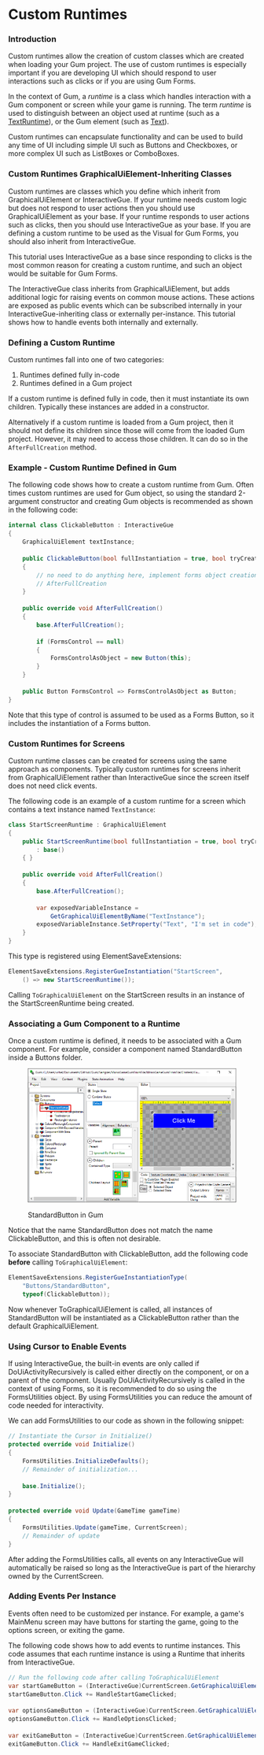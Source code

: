 # Custom Runtimes

### Introduction

Custom runtimes allow the creation of custom classes which are created when loading your Gum project. The use of custom runtimes is especially important if you are developing UI which should respond to user interactions such as clicks or if you are using Gum Forms.

In the context of Gum, a _runtime_ is a class which handles interaction with a Gum component or screen while your game is running. The term _runtime_ is used to distinguish between an object used at runtime (such as a [TextRuntime](runtime-objects-graphicaluielement-deriving/textruntime.md)), or the Gum element (such as [Text](../gum-elements/text/)).

Custom runtimes can encapsulate functionality and can be used to build any time of UI including simple UI such as Buttons and Checkboxes, or more complex UI such as ListBoxes or ComboBoxes.

### Custom Runtimes GraphicalUiElement-Inheriting Classes

Custom runtimes are classes which you define which inherit from GraphicalUiElement or InteractiveGue. If your runtime needs custom logic but does not respond to user actions then you should use GraphicalUiElement as your base. If your runtime responds to user actions such as clicks, then you should use InteractiveGue as your base. If you are defining a custom runtime to be used as the Visual for Gum Forms, you should also inherit from InteractiveGue.

This tutorial uses InteractiveGue as a base since responding to clicks is the most common reason for creating a custom runtime, and such an object would be suitable for Gum Forms.

The InteractiveGue class inherits from GraphicalUiElement, but adds additional logic for raising events on common mouse actions. These actions are exposed as public events which can be subscribed internally in your InteractiveGue-inheriting class or externally per-instance. This tutorial shows how to handle events both internally and externally.

### Defining a Custom Runtime

Custom runtimes fall into one of two categories:

1. Runtimes defined fully in-code
2. Runtimes defined in a Gum project

If a custom runtime is defined fully in code, then it must instantiate its own children. Typically these instances are added in a constructor.

Alternatively if a custom runtime is loaded from a Gum project, then it should not define its children since those will come from the loaded Gum project. However, it may need to access those children. It can do so in the `AfterFullCreation` method.

### Example - Custom Runtime Defined in Gum

The following code shows how to create a custom runtime from Gum. Often times custom runtimes are used for Gum object, so using the standard 2-argument constructor and creating Gum objects is recommended as shown in the following code:

```csharp
internal class ClickableButton : InteractiveGue
{
    GraphicalUiElement textInstance;

    public ClickableButton(bool fullInstantiation = true, bool tryCreateFormsObject = true) : base() 
    {
        // no need to do anything here, implement forms object creation in
        // AfterFullCreation
    }
    
    public override void AfterFullCreation()
    {
        base.AfterFullCreation();

        if (FormsControl == null)
        {
            FormsControlAsObject = new Button(this);
        }
    }
    
    public Button FormsControl => FormsControlAsObject as Button;
}
```

Note that this type of control is assumed to be used as a Forms Button, so it includes the instantiation of a Forms button.

### Custom Runtimes for Screens

Custom runtime classes can be created for screens using the same approach as components. Typically custom runtimes for screens inherit from GraphicalUiElement rather than InteractiveGue since the screen itself does not need click events.

The following code is an example of a custom runtime for a screen which contains a text instance named `TextInstance`:

```csharp
class StartScreenRuntime : GraphicalUiElement
{
    public StartScreenRuntime(bool fullInstantiation = true, bool tryCreateFormsObject = true)
        : base()
    { }

    public override void AfterFullCreation()
    {
        base.AfterFullCreation();

        var exposedVariableInstance = 
            GetGraphicalUiElementByName("TextInstance");
        exposedVariableInstance.SetProperty("Text", "I'm set in code");
    }
}
```

This type is registered using ElementSaveExtensions:

```csharp
ElementSaveExtensions.RegisterGueInstantiation("StartScreen",
    () => new StartScreenRuntime());
```

Calling `ToGraphicalUiElement` on the StartScreen results in an instance of the StartScreenRuntime being created.

### Associating a Gum Component to a Runtime

Once a custom runtime is defined, it needs to be associated with a Gum component. For example, consider a component named StandardButton inside a Buttons folder.

<figure><img src="../.gitbook/assets/image (8).png" alt=""><figcaption><p>StandardButton in Gum</p></figcaption></figure>

Notice that the name StandardButton does not match the name ClickableButton, and this is often not desirable.

To associate StandardButton with ClickableButton, add the following code **before** calling `ToGraphicalUiElement`:

```csharp
ElementSaveExtensions.RegisterGueInstantiationType(
    "Buttons/StandardButton", 
    typeof(ClickableButton));
```

Now whenever ToGraphicalUiElement is called, all instances of StandardButton will be instantiated as a ClickableButton rather than the default GraphicalUiElement.

### Using Cursor to Enable Events

If using InteractiveGue, the built-in events are only called if DoUiActivityRecursively is called either directly on the component, or on a parent of the component. Usually DoUiActivityRecursively is called in the context of using Forms, so it is recommended to do so using the FormsUtilities object. By using FormsUtilities you can reduce the amount of code needed for interactivity.

We can add FormsUtilities to our code as shown in the following snippet:

```csharp
// Instantiate the Cursor in Initialize()
protected override void Initialize()
{
    FormsUtilities.InitializeDefaults();
    // Remainder of initialization...

    base.Initialize();
}

protected override void Update(GameTime gameTime)
{
    FormsUtilities.Update(gameTime, CurrentScreen);
    // Remainder of update
}
```

After adding the FormsUtilities calls, all events on any InteractiveGue will automatically be raised so long as the InteractiveGue is part of the hierarchy owned by the CurrentScreen.

### Adding Events Per Instance

Events often need to be customized per instance. For example, a game's MainMenu screen may have buttons for starting the game, going to the options screen, or exiting the game.&#x20;

The following code shows how to add events to runtime instances. This code assumes that each runtime instance is using a Runtime that inherits from InteractiveGue.

```csharp
// Run the following code after calling ToGraphicalUiElement
var startGameButton = (InteractiveGue)CurrentScreen.GetGraphicalUiElementByName("StartButton");
startGameButton.Click += HandleStartGameClicked;

var optionsGameButton = (InteractiveGue)CurrentScreen.GetGraphicalUiElementByName("OptionsButton");
optionsGameButton.Click += HandleOptionsClicked;

var exitGameButton = (InteractiveGue)CurrentScreen.GetGraphicalUiElementByName("ExitGameButton");
exitGameButton.Click += HandleExitGameClicked;
```
